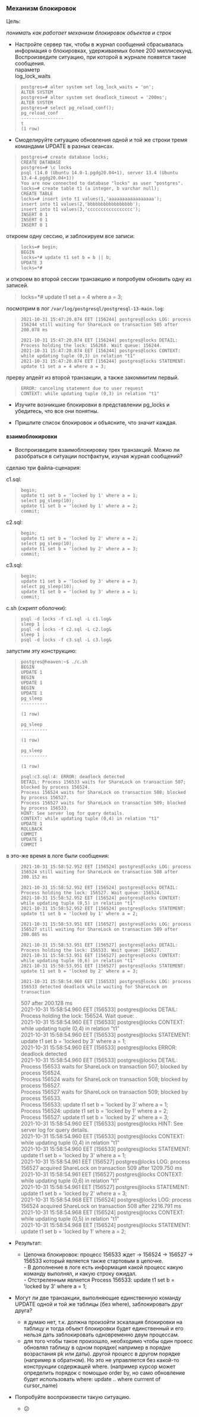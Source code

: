
### Механизм блокировок  
Цель:  
  
*понимать как работает механизм блокировок объектов и строк*  
  
- Настройте сервер так, чтобы в журнал сообщений сбрасывалась информация о блокировках, удерживаемых более 200 миллисекунд. Воспроизведите ситуацию, при которой в журнале появятся такие сообщения.  
параметр  
log_lock_waits  
  

>     postgres=# alter system set log_lock_waits = 'on';  
>     ALTER SYSTEM  
>     postgres=# alter system set deadlock_timeout = '200ms';  
>     ALTER SYSTEM  
>     postgres=# select pg_reload_conf();  
>     pg_reload_conf  
>     ----------------  
>     t  
>     (1 row)

  
- Смоделируйте ситуацию обновления одной и той же строки тремя командами UPDATE в разных сеансах. 

>     postgres=# create database locks;  
>     CREATE DATABASE  
>     postgres=# \c locks  
>     psql (14.0 (Ubuntu 14.0-1.pgdg20.04+1), server 13.4 (Ubuntu 13.4-4.pgdg20.04+1))  
>     You are now connected to database "locks" as user "postgres".  
>     locks=# create table t1 (a integer, b varchar null);  
>     CREATE TABLE  
>     locks=# insert into t1 values(1,'aaaaaaaaaaaaaaaaa');  
>     insert into t1 values(2,'bbbbbbbbbbbbbbbbb');  
>     insert into t1 values(3,'ccccccccccccccccc');  
>     INSERT 0 1  
>     INSERT 0 1  
>     INSERT 0 1

  
  
откроем одну сессию, и заблокируем все записи:  

>     locks=# begin;  
>     BEGIN  
>     locks=*# update t1 set b = b || b;  
>     UPDATE 3  
>     locks=*#

  
и откроем во второй сессии транзакцию и попробуем обновить одну из записей.  

> locks=*# update t1 set a = 4 where a = 3;

  
посмотрим в лог `/var/log/postgresql/postgresql-13-main.log`:  
  

>     2021-10-31 15:47:20.874 EET [156244] postgres@locks LOG: process 156244 still waiting for ShareLock on transaction 505 after 200.078 ms
> 
>     2021-10-31 15:47:20.874 EET [156244] postgres@locks DETAIL: Process holding the lock: 156268. Wait queue: 156244.  
>     2021-10-31 15:47:20.874 EET [156244] postgres@locks CONTEXT: while updating tuple (0,3) in relation "t1"  
>     2021-10-31 15:47:20.874 EET [156244] postgres@locks STATEMENT: update t1 set a = 4 where a = 3;

  
прерву апдейт из второй транзакции, а также закоммитим первый.  

>     ERROR: canceling statement due to user request  
>     CONTEXT: while updating tuple (0,3) in relation "t1"

  

- Изучите возникшие блокировки в представлении pg_locks и убедитесь, что все они понятны. 

- Пришлите список блокировок и объясните, что значит каждая.  

  
#### взаимоблокировки
- Воспроизведите взаимоблокировку трех транзакций. Можно ли разобраться в ситуации постфактум, изучая журнал сообщений?  
  
сделаю три файла-сценария:  
  
c1.sql:  

>     begin;  
>     update t1 set b = 'locked by 1' where a = 1;  
>     select pg_sleep(10);  
>     update t1 set b = 'locked by 1' where a = 2;  
>     commit;

  
c2.sql:  

>     begin;  
>     update t1 set b = 'locked by 2' where a = 2;  
>     select pg_sleep(10);  
>     update t1 set b = 'locked by 2' where a = 3;  
>     commit;

  
c3.sql:  

>     begin;  
>     update t1 set b = 'locked by 3' where a = 3;  
>     select pg_sleep(10);  
>     update t1 set b = 'locked by 3' where a = 1;  
>     commit;

  
c.sh (скрипт оболочки): 

>     psql -d locks -f c1.sql -L c1.log&  
>     sleep 1 ;  
>     psql -d locks -f c2.sql -L c2.log&  
>     sleep 1 ;  
>     psql -d locks -f c3.sql -L c3.log&
 
  
запустим эту конструкцию:  
> 
>     postgres@heaven:~$ ./c.sh  
>     BEGIN  
>     UPDATE 1  
>     BEGIN  
>     UPDATE 1  
>     BEGIN  
>     UPDATE 1  
>     pg_sleep  
>     ----------  
>       
>     (1 row)  
>       
>     pg_sleep  
>     ----------  
>       
>     (1 row)  
>       
>     pg_sleep  
>     ----------  
>       
>     (1 row)
> 
>     psql:c3.sql:4: ERROR: deadlock detected  
>     DETAIL: Process 156533 waits for ShareLock on transaction 507; blocked by process 156524.  
>     Process 156524 waits for ShareLock on transaction 508; blocked by process 156527.  
>     Process 156527 waits for ShareLock on transaction 509; blocked by process 156533.  
>     HINT: See server log for query details.  
>     CONTEXT: while updating tuple (0,4) in relation "t1"  
>     UPDATE 1  
>     ROLLBACK  
>     COMMIT  
>     UPDATE 1  
>     COMMIT
  
в это-же время в логе были сообщения:  
> 
> 
>     2021-10-31 15:58:52.952 EET [156524] postgres@locks LOG: process 156524 still waiting for ShareLock on transaction 508 after 200.152 ms
> 
>     2021-10-31 15:58:52.952 EET [156524] postgres@locks DETAIL: Process holding the lock: 156527. Wait queue: 156524.  
>     2021-10-31 15:58:52.952 EET [156524] postgres@locks CONTEXT: while updating tuple (0,5) in relation "t1"  
>     2021-10-31 15:58:52.952 EET [156524] postgres@locks STATEMENT: update t1 set b = 'locked by 1' where a = 2;  
>       
>     2021-10-31 15:58:53.951 EET [156527] postgres@locks LOG: process 156527 still waiting for ShareLock on transaction 509 after 200.085 ms
> 
>     2021-10-31 15:58:53.951 EET [156527] postgres@locks DETAIL: Process holding the lock: 156533. Wait queue: 156527.  
>     2021-10-31 15:58:53.951 EET [156527] postgres@locks CONTEXT: while updating tuple (0,6) in relation "t1"  
>     2021-10-31 15:58:53.951 EET [156527] postgres@locks STATEMENT: update t1 set b = 'locked by 2' where a = 3;  
>       
>     2021-10-31 15:58:54.960 EET [156533] postgres@locks LOG: process 156533 detected deadlock while waiting for ShareLock on transaction
> 507 after 200.128 ms  
>     2021-10-31 15:58:54.960 EET [156533] postgres@locks DETAIL: Process holding the lock: 156524. Wait queue: .  
>     2021-10-31 15:58:54.960 EET [156533] postgres@locks CONTEXT: while updating tuple (0,4) in relation "t1"  
>     2021-10-31 15:58:54.960 EET [156533] postgres@locks STATEMENT: update t1 set b = 'locked by 3' where a = 1;  
>     2021-10-31 15:58:54.960 EET [156533] postgres@locks ERROR: deadlock detected  
>     2021-10-31 15:58:54.960 EET [156533] postgres@locks DETAIL: Process 156533 waits for ShareLock on transaction 507; blocked by
> process 156524.  
>     Process 156524 waits for ShareLock on transaction 508; blocked by process 156527.  
>     Process 156527 waits for ShareLock on transaction 509; blocked by process 156533.  
>     Process 156533: update t1 set b = 'locked by 3' where a = 1;  
>     Process 156524: update t1 set b = 'locked by 1' where a = 2;  
>     Process 156527: update t1 set b = 'locked by 2' where a = 3;  
>     2021-10-31 15:58:54.960 EET [156533] postgres@locks HINT: See server log for query details.  
>     2021-10-31 15:58:54.960 EET [156533] postgres@locks CONTEXT: while updating tuple (0,4) in relation "t1"  
>     2021-10-31 15:58:54.960 EET [156533] postgres@locks STATEMENT: update t1 set b = 'locked by 3' where a = 1;  
>     2021-10-31 15:58:54.961 EET [156527] postgres@locks LOG: process 156527 acquired ShareLock on transaction 509 after 1209.750 ms  
>     2021-10-31 15:58:54.961 EET [156527] postgres@locks CONTEXT: while updating tuple (0,6) in relation "t1"  
>     2021-10-31 15:58:54.961 EET [156527] postgres@locks STATEMENT: update t1 set b = 'locked by 2' where a = 3;  
>     2021-10-31 15:58:54.968 EET [156524] postgres@locks LOG: process 156524 acquired ShareLock on transaction 508 after 2216.791 ms  
>     2021-10-31 15:58:54.968 EET [156524] postgres@locks CONTEXT: while updating tuple (0,5) in relation "t1"  
>     2021-10-31 15:58:54.968 EET [156524] postgres@locks STATEMENT: update t1 set b = 'locked by 1' where a = 2;

  -  Результат:
        - Цепочка блокировок: процесс 156533 ждет -> 156524 -> 156527 -> 156533 который является также стартовым в цепочке.  
	- В дополнение в логе  есть информация какой процесс какую команду выполнял, и какую строку ожидал.  
	- Отстреленным является Process 156533: update t1 set b = 'locked by 3' where a = 1;  
  
    
    
  
- Могут ли две транзакции, выполняющие единственную команду UPDATE одной и той же таблицы (без where), заблокировать друг друга?  
    -  я думаю нет, т.к. должна произойти эскалация блокировки на таблицу и тогда объект блокировки будет единственный и его нельзя дать заблокировать одновременно двум процессам.  
    - для того чтобы такое произошло, необходимо чтобы один проесс обновлял таблицу в одном порядке( например в порядке возрастания pk или даты). другой процесс в другом порядке (например в обратном). Но это не управляется без какой-то конструкции содержащей where. (например курсор может определить порядок с помощью order by, но само обновление будет использовать where: update .. where currrent of cursor_name)
- Попробуйте воспроизвести такую ситуацию.
    - 😕
